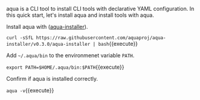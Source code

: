 aqua is a CLI tool to install CLI tools with declarative YAML configuration.
In this quick start, let's install aqua and install tools with aqua.

Install aqua with ([aqua-installer](https://github.com/aquaproj/aqua-installer)).

`curl -sSfL https://raw.githubusercontent.com/aquaproj/aqua-installer/v0.3.0/aqua-installer | bash`{{execute}}

Add `~/.aqua/bin` to the environmenet variable `PATH`.

`export PATH=$HOME/.aqua/bin:$PATH`{{execute}}

Confirm if aqua is installed correctly.

`aqua -v`{{execute}}
